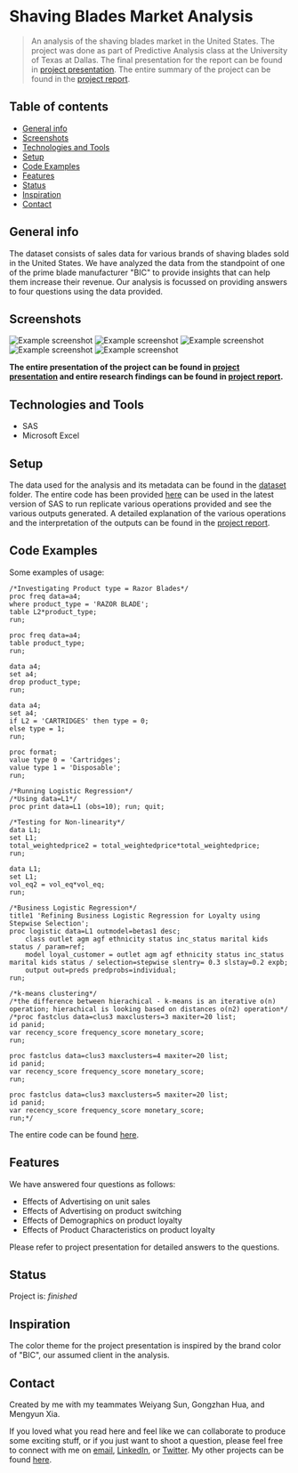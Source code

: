 # Shaving Blades Market Analysis
> An analysis of the shaving blades market in the United States. 
The project was done as part of Predictive Analysis class at the University of Texas at Dallas.
The final presentation for the report can be found in [project presentation](https://github.com/harshbg/Shaving-Blades-Analysis/blob/master/Group03_Presentation(Print).pdf).
The entire summary of the project can be found in the [project report](https://github.com/harshbg/Shaving-Blades-Analysis/blob/master/Group03_FinalReport.pdf).

## Table of contents
* [General info](#general-info)
* [Screenshots](#screenshots)
* [Technologies and Tools](#technologies-and-tools)
* [Setup](#setup)
* [Code Examples](#code-examples)
* [Features](#features)
* [Status](#status)
* [Inspiration](#inspiration)
* [Contact](#contact)

## General info
The dataset consists of sales data for various brands of shaving blades sold in the United States. 
We have analyzed the data from the standpoint of one of the prime blade manufacturer "BIC" to provide insights that can help them increase their revenue. 
Our analysis is focussed on providing answers to four questions using the data provided. 


## Screenshots
![Example screenshot](./img/Capture.PNG)
![Example screenshot](./img/Capture1.PNG)
![Example screenshot](./img/Capture2.PNG)
![Example screenshot](./img/Capture3.PNG)
![Example screenshot](./img/Capture4.PNG)

**The entire presentation of the project can be found in [project presentation](https://github.com/harshbg/Shaving-Blades-Analysis/blob/master/Group03_Presentation(Print).pdf) and entire research findings can be found in [project report](https://github.com/harshbg/Shaving-Blades-Analysis/blob/master/Group03_FinalReport.pdf).**

## Technologies and Tools
* SAS
* Microsoft Excel

## Setup

The data used for the analysis and its metadata can be found in the [dataset](https://github.com/harshbg/Shaving-Blades-Analysis/tree/master/Data) folder. 
The entire code has been provided [here](https://github.com/harshbg/Shaving-Blades-Analysis/blob/master/Project_New.sas) can be used in the latest version of SAS to run replicate various operations provided and see the various outputs generated. 
A detailed explanation of the various operations and the interpretation of the outputs can be found in the [project report](https://github.com/harshbg/Shaving-Blades-Analysis/blob/master/Group03_FinalReport.pdf). 


## Code Examples
Some examples of usage:

````
/*Investigating Product type = Razor Blades*/
proc freq data=a4;
where product_type = 'RAZOR BLADE';
table L2*product_type;
run;

proc freq data=a4;
table product_type;
run;

data a4;
set a4;
drop product_type;
run;

data a4;
set a4;
if L2 = 'CARTRIDGES' then type = 0;
else type = 1;
run;

proc format;
value type 0 = 'Cartridges';
value type 1 = 'Disposable';
run;
````

````
/*Running Logistic Regression*/
/*Using data=L1*/
proc print data=L1 (obs=10); run; quit;

/*Testing for Non-linearity*/
data L1;
set L1;
total_weightedprice2 = total_weightedprice*total_weightedprice;
run;

data L1;
set L1;
vol_eq2 = vol_eq*vol_eq;
run;

/*Business Logistic Regression*/
title1 'Refining Business Logistic Regression for Loyalty using Stepwise Selection';
proc logistic data=L1 outmodel=betas1 desc;
	class outlet agm agf ethnicity status inc_status marital kids status / param=ref;
	model loyal_customer = outlet agm agf ethnicity status inc_status marital kids status / selection=stepwise slentry= 0.3 slstay=0.2 expb;
    output out=preds predprobs=individual;
run;

````

````
/*k-means clustering*/
/*the difference between hierachical - k-means is an iterative o(n) operation; hierachical is looking based on distances o(n2) operation*/
/*proc fastclus data=clus3 maxclusters=3 maxiter=20 list;
id panid;
var recency_score frequency_score monetary_score;
run;

proc fastclus data=clus3 maxclusters=4 maxiter=20 list;
id panid;
var recency_score frequency_score monetary_score;
run;

proc fastclus data=clus3 maxclusters=5 maxiter=20 list;
id panid;
var recency_score frequency_score monetary_score;
run;*/
````

The entire code can be found [here](https://github.com/harshbg/Shaving-Blades-Analysis/blob/master/Project_New.sas).

## Features
We have answered four questions as follows: 
* Effects of Advertising on unit sales
* Effects of Advertising on product switching
* Effects of Demographics on product loyalty 
* Effects of Product Characteristics on product loyalty

Please refer to project presentation for detailed answers to the questions. 

## Status
Project is: _finished_

## Inspiration
The color theme for the project presentation is inspired by the brand color of "BIC", our assumed client in the analysis. 

## Contact
Created by me with my teammates Weiyang Sun, Gongzhan Hua, and Mengyun Xia.

If you loved what you read here and feel like we can collaborate to produce some exciting stuff, or if you
just want to shoot a question, please feel free to connect with me on <a href="hello@gupta-harsh.com" target="_blank">email</a>, 
<a href="http://bit.ly/2uOIUeo" target="_blank">LinkedIn</a>, or 
<a href="http://bit.ly/2CZv1i5" target="_blank">Twitter</a>. 
My other projects can be found [here](http://bit.ly/2UlyFgC).